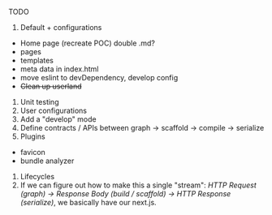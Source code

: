 TODO
1. Default + configurations
  - Home page (recreate POC) double .md?
  - pages
  - templates
  - meta data in index.html
  - move eslint to devDependency, develop config
  - ~~Clean up userland~~
1. Unit testing
1. User configurations
1. Add a "develop" mode
1. Define contracts / APIs between graph -> scaffold -> compile -> serialize
1. Plugins
  - favicon
  - bundle analyzer
1. Lifecycles
1. If we can figure out how to make this a single "stream": _HTTP Request (graph) -> Response Body (build / scaffold) -> HTTP Response (serialize)_, we basically have our next.js.